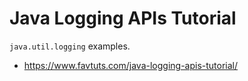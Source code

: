 # Java Logging APIs Tutorial

`java.util.logging` examples.

* https://www.favtuts.com/java-logging-apis-tutorial/